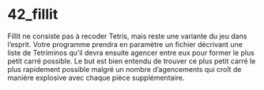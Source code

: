# 42_fillit

Fillit ne consiste pas à recoder Tetris, mais reste une variante du jeu dans l’esprit.
Votre programme prendra en paramètre un fichier décrivant une liste de Tetriminos
qu’il devra ensuite agencer entre eux pour former le plus petit carré possible. Le but est
bien entendu de trouver ce plus petit carré le plus rapidement possible malgré un nombre
d’agencements qui croît de manière explosive avec chaque pièce supplémentaire.

